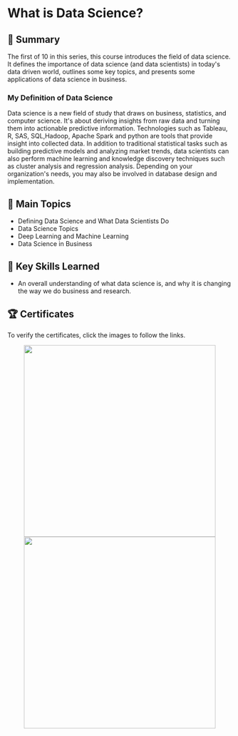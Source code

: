 # What is Data Science?

## 📄 Summary 
The first of 10 in this series, this course introduces the field of data science. It defines the importance of data science (and data scientists) in today's data driven world, outlines some key topics, and presents some applications of data science in business. 

### My Definition of Data Science
Data science is a new field of study that draws on business, statistics, and computer science. It's about deriving insights from raw data and turning them into actionable predictive information. Technologies such as Tableau, R, SAS, SQL,Hadoop, Apache Spark and python are tools that provide insight into collected data. In addition to traditional statistical tasks such as building predictive models and analyzing market trends, data scientists can also perform machine learning and knowledge discovery techniques such as cluster analysis and regression analysis. Depending on your organization's needs, you may also be involved in database design and implementation.

## 📑 Main Topics 
- Defining Data Science and What Data Scientists Do
- Data Science Topics
- Deep Learning and Machine Learning
- Data Science in Business

## 🔑 Key Skills Learned 
- An overall understanding of what data science is, and why it is changing the way we do business and research.

## 🏆 Certificates 
To verify the certificates, click the images to follow the links.

<p align="middle">
  <a href="https://coursera.org/share/a4ff970e7107eac9c40a64a900d42e8d"><img src="https://github.com/masithembedyosi/Ibm-data-science-professional-certificate.wiki.git" height="430"></a>
  <a href="https://www.credly.com/badges/ef824c0d-c158-4cd9-b5ec-d1fa5c400e65/public_url"><img src=https://github.com/masithembedyosi/Ibm-data-science-professional-certificate.wiki.git .png" height="430"></a>
</p>
